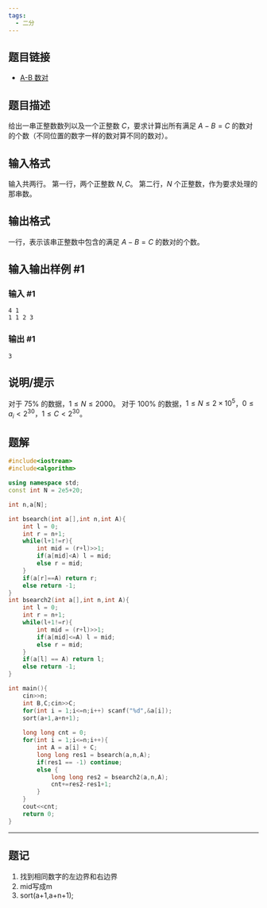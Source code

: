 ```yaml
---
tags:
  - 二分
---
```

## 题目链接
- [A-B 数对](https://www.luogu.com.cn/problem/P1102)
## 题目描述
给出一串正整数数列以及一个正整数 $C$，要求计算出所有满足 $A - B = C$ 的数对的个数（不同位置的数字一样的数对算不同的数对）。
## 输入格式
输入共两行。
第一行，两个正整数 $N,C$。
第二行，$N$ 个正整数，作为要求处理的那串数。
## 输出格式
一行，表示该串正整数中包含的满足 $A - B = C$ 的数对的个数。
## 输入输出样例 #1

### 输入 #1
```
4 1
1 1 2 3
```
### 输出 #1
```
3
```
## 说明/提示
对于 $75\%$ 的数据，$1 \leq N \leq 2000$。
对于 $100\%$ 的数据，$1 \leq N \leq 2 \times 10^5$，$0 \leq a_i <2^{30}$，$1 \leq C < 2^{30}$。
## 题解
```cpp
#include<iostream>
#include<algorithm>

using namespace std;
const int N = 2e5+20;

int n,a[N];

int bsearch(int a[],int n,int A){
    int l = 0;
    int r = n+1;
    while(l+1!=r){
        int mid = (r+l)>>1;
        if(a[mid]<A) l = mid;
        else r = mid;
    }
    if(a[r]==A) return r;
    else return -1;
}
int bsearch2(int a[],int n,int A){
    int l = 0;
    int r = n+1;
    while(l+1!=r){
        int mid = (r+l)>>1;
        if(a[mid]<=A) l = mid;
        else r = mid;
    }
    if(a[l] == A) return l;
    else return -1;
}

int main(){
    cin>>n;
    int B,C;cin>>C;
    for(int i = 1;i<=n;i++) scanf("%d",&a[i]); 
    sort(a+1,a+n+1);
    
    long long cnt = 0;
    for(int i = 1;i<=n;i++){
        int A = a[i] + C;
        long long res1 = bsearch(a,n,A);
        if(res1 == -1) continue;
        else {
            long long res2 = bsearch2(a,n,A);
            cnt+=res2-res1+1;
        }
    }
    cout<<cnt;
    return 0;
}
```
---
## 题记
1. 找到相同数字的左边界和右边界
2. mid写成m
3. sort(a+1,a+n+1);